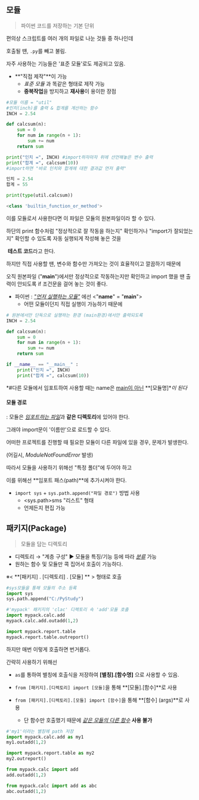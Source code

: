 ## 모듈

> 파이썬 코드를 저장하는 기본 단위

 편의상 스크립트를 여러 개의 파일로 나눈 것들 중 하나인데

호출될 땐, `.py`를 빼고 불림.

 자주 사용하는 기능들은 '표준 모듈'로도 제공되고 있음.



- **"직접 제작"**이 가능
  - *표준 모듈* 과 똑같은 형태로 제작 가능
  - **중복작업**을 방지하고 **재사용**이 용이한 장점

```python
#모듈 이름 = "util"
#인치(inch)를 출력 & 합계를 계산하는 함수
INCH = 2.54

def calcsum(n):
    sum = 0
    for num in range(n + 1):
        sum += num
    return sum

print("인치 =", INCH)	#import하자마자 위에 선언해놓은 변수 출력
print("합계 =", calcsum(10))
#import하면 "바로 인치와 합계에 대한 결과값 먼저 출력"

인치 = 2.54
합계 = 55

print(type(util.calcsum))

<class 'builtin_function_or_method'>
```

이를 모듈로서 사용한다면 이 파일은 모듈의 원본파일이라 할 수 있다.

하단의 print 함수처럼 "정상적으로 잘 작동을 하는지" 확인하거나 "import가 잘되었는지" 확인할 수 있도록 자동 실행되게 작성해 놓은 것을

​	**테스트 코드**라고 한다.



하지만 직접 사용할 땐, 변수와 함수만 가져오는 것이 효율적이고 깔끔하기 때문에

오직 원본파일 ("**____main____**")에서만 정상적으로 작동하는지만 확인하고 import 했을 땐 출력이 안되도록 if 조건문을 걸어 놓는 것이 좋다.

- 파이썬 : *<u>"먼저 실행하는 모듈"</u>*  에선 <"____name____" =  "**____main____**">
  - 어떤 모듈이던지 직접 실행이 가능하기 때문에

```python
# 원본에서만 단독으로 실행하는 환경 (main환경)에서만 출력되도록
INCH = 2.54

def calcsum(n):
    sum = 0
    for num in range(n + 1):
        sum += num
    return sum

if __name__ == "__main__" :
	print("인치 =", INCH)	
	print("합계 =", calcsum(10))
```

*#다른 모듈에서 임포트하여 사용할 때는  name은 <u>main이 아닌</u> **[모듈명]**이 된다*



#### 모듈 경로

: 모듈은 <u>*임포트하는 파일*</u>과 **같은 디렉토리**에 있어야 한다.

그래야 import문이 '이름만'으로 로드할 수 있다.

어떠한 프로젝트를 진행할 때 필요한 모듈이 다른 파일에 있을 경우, 문제가 발생한다.

 (어길시, *ModuleNotFoundError* 발생)



따라서 모듈을 사용하기 위해선 "특정 폴더"에 두어야 하고

이를 위해선 **임포트 패스(path)**에 추가시켜야 한다.



- `import sys`  +  `sys.path.append("파일 경로")`  방법 사용
  - <sys.path>sms "리스트" 형태
  - 언제든지 편집 가능





## 패키지(Package)

> 모듈을 담는 디렉토리

-  디렉토리 → "계층 구성"  ▶  모듈을 특징/기능 등에 따라 *<u>분류</u>*  가능
  - 원하는 함수 및 모듈만 콕 집어서 호출이 가능하다.



※< **[패키지] . [디렉토리] . [모듈] ** > 형태로 호출

```python
#sys모듈을 통해 모듈의 주소 등록
import sys
sys.path.append("C:/PyStudy")

#'mypack' 패키지의 'clac' 디렉토리 속 'add'모듈 호출
import mypack.calc.add
mypack.calc.add.outadd(1,2)

import mypack.report.table
mypack.report.table.outreport()
```



하지만 매번 이렇게 호출하면 번거롭다.

간략히 사용하기 위해선

- `as`를 통하여 별칭에   호출식을 저장하여  **[별칭].[함수명]** 으로 사용할 수 있음.

- `from [패키지].[디렉토리] import [모듈]`을 통해 **[모듈].[함수]**로 사용
- `from [패키지].[디렉토리].[모듈] import [함수]`을 통해 **[함수] (args)**로 사용
  - 단 함수만 호출했기 때문에 *<u>같은 모듈의 다른 함수</u>* **사용 불가**

```python
#'my1'이라는 별칭에 path 저장
import mypack.calc.add as my1
my1.outadd(1,2)

import mypack.report.table as my2
my2.outreport()

from mypack.calc import add
add.outadd(1,2)

from mypack.calc import add as abc
abc.outadd(1,2)

```






